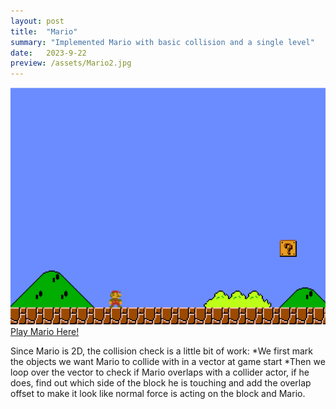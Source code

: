 ```yaml
---
layout: post
title:  "Mario"
summary: "Implemented Mario with basic collision and a single level"
date:   2023-9-22
preview: /assets/Mario2.jpg
---
```


![Picture 1](/assets/Mario.png)
[Play Mario Here!](/assets/Mario/Lab04.html)

Since Mario is 2D, the collision check is a little bit of work:
*We first mark the objects we want Mario to collide with in a vector at game start
*Then we loop over the vector to check if Mario overlaps with a collider actor, if he does, find out which side of the block he is touching and add the 
overlap offset to make it look like normal force is acting on the block and Mario.
